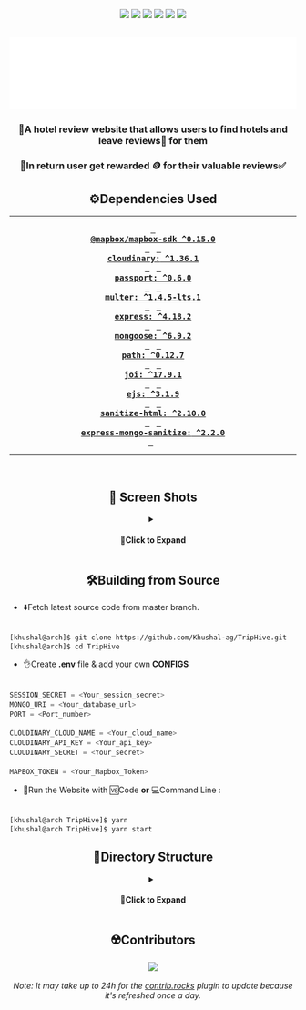 <div align="center">
  
![][views] ![][stars] ![][forks] ![][issues] ![][license] ![][repo-size]
  
<!-- logo/title -->
  
<br>
<picture>
  <source media="(prefers-color-scheme: dark, (width:600px))" srcset="./public/assets/triphive.png">
  <source media="(prefers-color-scheme: light,(width:600px))" srcset="./public/assets/triphive-black.png">
  <img src="./public/assets/triphive.png" width="600px" alt="triphive">
</picture>
<br>
  
### 🏨A hotel review website that allows users to find hotels and leave reviews📝 for them

### 🔁In return user get rewarded 🪙 for their valuable reviews✅

## ⚙️Dependencies Used

---

**[<kbd> <br> **@mapbox/mapbox-sdk** ^0.15.0 <br> </kbd>][mapbox]**&nbsp;&nbsp;
**[<kbd> <br> **cloudinary:** ^1.36.1 <br> </kbd>][cloudinary]**&nbsp;&nbsp;
**[<kbd> <br> **passport:** ^0.6.0 <br> </kbd>][passport]**&nbsp;&nbsp;
**[<kbd> <br> **multer:** ^1.4.5-lts.1 <br> </kbd>][multer]**&nbsp;&nbsp;
**[<kbd> <br> **express:** ^4.18.2 <br> </kbd>][express]**&nbsp;&nbsp;
**[<kbd> <br> **mongoose:** ^6.9.2 <br> </kbd>][mongoose]**&nbsp;&nbsp;
**[<kbd> <br> **path:** ^0.12.7 <br> </kbd>][path]**&nbsp;&nbsp;
**[<kbd> <br> **joi:** ^17.9.1 <br> </kbd>][joi]**&nbsp;&nbsp;
**[<kbd> <br> **ejs:** ^3.1.9 <br> </kbd>][ejs]**&nbsp;&nbsp;
**[<kbd> <br> **sanitize-html:** ^2.10.0 <br> </kbd>][sanitize-html]**&nbsp;&nbsp;
**[<kbd> <br> **express-mongo-sanitize:** ^2.2.0 <br> </kbd>][express-mongo-sanitize]**&nbsp;&nbsp;

---

<br>

## 📸 Screen Shots

<details>
<summary align=center>
  
  #### 🔽Click to Expand

</Summary>
<br>

| Landing Page | Home Page   |
| ------------ | ----------- |
| ![landing]   | ![homepage] |

| Hotel Detail | Reward Section |
| ------------ | -------------- |
| ![hotel]     | ![reward]      |

| New Hotel Page | Edit Hotel Page |
| -------------- | --------------- |
| ![new]         | ![edit]         |

| Register Page | Login Page |
| ------------- | ---------- |
| ![register]   | ![login]   |

<br>
</details>
</div>
<div align='center'>

## 🛠️Building from Source

</div>

- ⬇️Fetch latest source code from master branch.

```console

[khushal@arch]$ git clone https://github.com/Khushal-ag/TripHive.git
[khushal@arch]$ cd TripHive

```

- 👌Create **.env** file & add your own **CONFIGS**

```js

SESSION_SECRET = <Your_session_secret>
MONGO_URI = <Your_database_url>
PORT = <Port_number>

CLOUDINARY_CLOUD_NAME = <Your_cloud_name>
CLOUDINARY_API_KEY = <Your_api_key>
CLOUDINARY_SECRET = <Your_secret>

MAPBOX_TOKEN = <Your_Mapbox_Token>

```

- 👟Run the Website with 🆚Code **or** 💻Command Line :

```console

[khushal@arch TripHive]$ yarn
[khushal@arch TripHive]$ yarn start

```

<div align="center">

## 📂Directory Structure

</div>

<details >
  <summary align=center>
  
  #### 🔽Click to Expand
  </Summary>

```bash
|-- CODE_OF_CONDUCT.md
|-- LICENSE
|-- README.md
|-- app.js
|-- cloudinary
|   `-- index.js
|-- controllers
|   |-- hotels.js
|   |-- reviews.js
|   |-- shop.js
|   `-- users.js
|-- models
|   |-- hotel.js
|   |-- review.js
|   `-- user.js
|-- package.json
|-- public
|   |-- assets
|   |   |-- coin.png
|   |   |-- gradient.jpg
|   |   |-- products
|   |   |   |-- amazon500.png
|   |   |   |-- flipkart.png
|   |   |   |-- h&m.png
|   |   |   |-- myntra.jpeg
|   |   |   |-- nike.png
|   |   |   `-- starbucks.png
|   |   |-- triphive-black.png
|   |   |-- triphive-favicon.png
|   |   |-- triphive-img.png
|   |   `-- triphive.png
|   |-- javascripts
|   |   |-- clusterMap.js
|   |   |-- showMap.js
|   |   `-- validateForm.js
|   `-- stylesheets
|       |-- home.css
|       |-- map.css
|       |-- nav.css
|       |-- pageNotFound.css
|       |-- shop.css
|       `-- stars.css
|-- routes
|   |-- hotelRoutes.js
|   |-- reviewRoutes.js
|   |-- shopRoutes.js
|   `-- userRoutes.js
|-- schemas.js
|-- utils
|   |-- catchAsync.js
|   |-- expressError.js
|   `-- middlewares.js
|-- views
|   |-- error.ejs
|   |-- home.ejs
|   |-- hotel
|   |   |-- edit.ejs
|   |   |-- index.ejs
|   |   |-- new.ejs
|   |   `-- show.ejs
|   |-- layouts
|   |   `-- boilerplate.ejs
|   |-- pageNotFound.ejs
|   |-- partials
|   |   |-- flash.ejs
|   |   |-- footer.ejs
|   |   |-- navbar.ejs
|   |   `-- stars.ejs
|   |-- shop
|   |   `-- index.ejs
|   `-- user
|       |-- login.ejs
|       `-- register.ejs
`-- yarn.lock
```

</details>

<div align='center'>

## ☢️Contributors

[![][contributors]][contributors-graph]

_Note: It may take up to 24h for the [contrib.rocks][contrib-rocks] plugin to update because it's refreshed once a day._

</div>

<!----------------------------------{ Labels }--------------------------------->

[views]: https://komarev.com/ghpvc/?username=TripHive&label=view%20counter&color=red&style=flat
[repo-size]: https://img.shields.io/github/repo-size/Khushal-ag/TripHive
[issues]: https://img.shields.io/github/issues-raw/Khushal-ag/TripHive
[license]: https://img.shields.io/github/license/Khushal-ag/TripHive
[forks]: https://img.shields.io/github/forks/Khushal-ag/TripHive?style=flat
[stars]: https://img.shields.io/github/stars/Khushal-ag/TripHive
[contributors]: https://contrib.rocks/image?repo=Khushal-ag/TripHive&max=500
[contributors-graph]: https://github.com/Khushal-ag/TripHive/graphs/contributors
[contrib-rocks]: https://contrib.rocks/preview?repo=Khushal-ag%2FTripHive

<!-----------------------------{ Dependencies Used }---------------------------->

[mapbox]: https://www.npmjs.com/package/@mapbox/mapbox-sdk
[cloudinary]: https://www.npmjs.com/package/cloudinary
[passport]: https://www.npmjs.com/package/passport
[multer]: https://www.npmjs.com/package/multer
[express]: https://www.npmjs.com/package/express
[mongoose]: https://www.npmjs.com/package/mongoose
[path]: https://www.npmjs.com/package/path
[joi]: https://www.npmjs.com/package/joi
[ejs]: https://www.npmjs.com/package/ejs
[sanitize-html]: https://www.npmjs.com/package/sanitize-html
[express-mongo-sanitize]: https://www.npmjs.com/package/express-mongo-sanitize

<!----------------------------------{ Images }--------------------------------->

[landing]: https://graph.org/file/17cea01409d517ec8614b.png
[homepage]: https://graph.org/file/5496aa1234f629edb3d63.png
[hotel]: https://graph.org/file/365f262d8114e8cd2432a.png
[reward]: https://graph.org/file/8fd4d2cac55a7667a2759.png
[login]: https://graph.org/file/55aa6c045848ddb1c19b9.png
[register]: https://graph.org/file/b13e90c173d3db9a8e219.png
[edit]: https://graph.org/file/bba7b693d62f775c91ce2.png
[new]: https://graph.org/file/5d617077c9dfdbd6e268a.png
